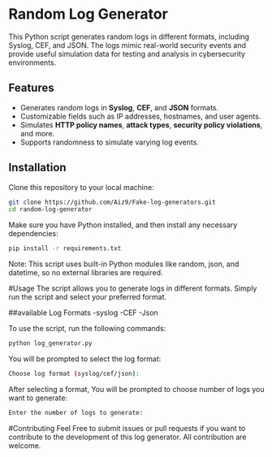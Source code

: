 # Random Log Generator

This Python script generates random logs in different formats, including Syslog, CEF, and JSON. The logs mimic real-world security events and provide useful simulation data for testing and analysis in cybersecurity environments.

## Features

- Generates random logs in **Syslog**, **CEF**, and **JSON** formats.
- Customizable fields such as IP addresses, hostnames, and user agents.
- Simulates **HTTP policy names**, **attack types**, **security policy violations**, and more.
- Supports randomness to simulate varying log events.

## Installation

Clone this repository to your local machine:

```bash
git clone https://github.com/Aiz9/Fake-log-generators.git
cd random-log-generator
```
Make sure you have Python installed, and then install any necessary dependencies:
```bash
pip install -r requirements.txt
```
 Note: This script uses built-in Python modules like random, json, and datetime, so no external libraries are required.

 #Usage
 The script allows you to generate logs in different formats. Simply run the script and select your preferred format.


 ##available Log Formats
 -syslog
 -CEF
 -Json

 To use the script, run the following commands:
```bash
python log_generator.py
```
You will be prompted to select the log format:
```bash
Choose log format (syslog/cef/json):
```
After selecting a format, You will be prompted to choose number of logs you want to generate:
```bash
Enter the number of logs to generate:
```


#Contributing
Feel Free to submit issues or pull requests if you want to contribute to the development of this log generator. All contribution are welcome.
